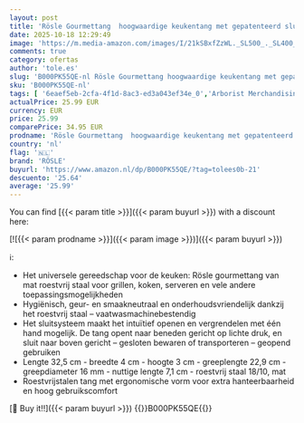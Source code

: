 ```yaml
---
layout: post
title: 'Rösle Gourmettang  hoogwaardige keukentang met gepatenteerd sluitsysteem voor grillen  koken en serveren  30 cm  roestvrij staal 18/10  vaatwasmachinebestendig'
date: 2025-10-18 12:29:49
image: 'https://m.media-amazon.com/images/I/21kSBxfZzWL._SL500_._SL400_.jpg'
comments: true
category: ofertas
author: 'tole.es'
slug: 'B000PK55QE-nl Rösle Gourmettang hoogwaardige keukentang met gepatenteerd...'
sku: 'B000PK55QE-nl'
tags: [ '6eaef5eb-2cfa-4f1d-8ac3-ed3a043ef34e_0','Arborist Merchandising Root','Handmatig kookgerei','Keuken & eetkamer','Keukenbenodigdheden & -gadgets','Keukentangen','Lepels, spatels & bakpincetten','RÖSLE','Self Service','Special Features Stores','Wonen & keuken','rösle','🇳🇱', ]
actualPrice: 25.99 EUR
currency: EUR
price: 25.99
comparePrice: 34.95 EUR
prodname: 'Rösle Gourmettang  hoogwaardige keukentang met gepatenteerd sluitsysteem voor grillen  koken en serveren  30 cm  roestvrij staal 18/10  vaatwasmachinebestendig'
country: 'nl'
flag: '🇳🇱'
brand: 'RÖSLE'
buyurl: 'https://www.amazon.nl/dp/B000PK55QE/?tag=tolees0b-21'
descuento: '25.64'
average: '25.99'
---
```


You can find [{{< param title >}}]({{< param buyurl >}}) with a discount here:

[![{{< param prodname >}}]({{< param image >}})]({{< param buyurl >}})

ℹ️:

- Het universele gereedschap voor de keuken: Rösle gourmettang van mat roestvrij staal voor grillen, koken, serveren en vele andere toepassingsmogelijkheden
- Hygiënisch, geur- en smaakneutraal en onderhoudsvriendelijk dankzij het roestvrij staal – vaatwasmachinebestendig
- Het sluitsysteem maakt het intuïtief openen en vergrendelen met één hand mogelijk. De tang opent naar beneden gericht op lichte druk, en sluit naar boven gericht – gesloten bewaren of transporteren – geopend gebruiken
- Lengte 32,5 cm - breedte 4 cm - hoogte 3 cm - greeplengte 22,9 cm - greepdiameter 16 mm - nuttige lengte 7,1 cm - roestvrij staal 18/10, mat
- Roestvrijstalen tang met ergonomische vorm voor extra hanteerbaarheid en hoog gebruikscomfort

[🛒 Buy it!!]({{< param buyurl >}})
{{<world>}}B000PK55QE{{</world>}}
